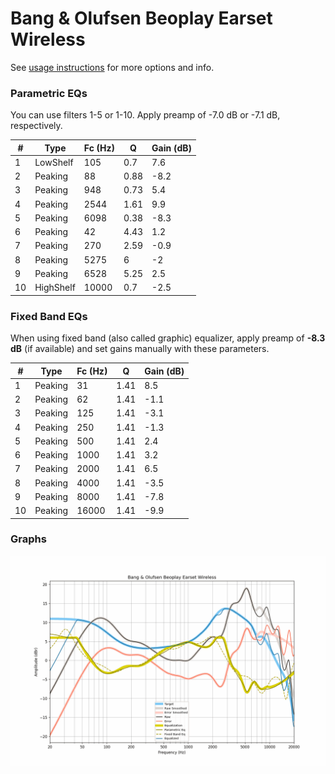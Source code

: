 # Bang & Olufsen Beoplay Earset Wireless
See [usage instructions](https://github.com/jaakkopasanen/AutoEq#usage) for more options and info.

### Parametric EQs
You can use filters 1-5 or 1-10. Apply preamp of -7.0 dB or -7.1 dB, respectively.

|   # | Type      |   Fc (Hz) |    Q |   Gain (dB) |
|-----|-----------|-----------|------|-------------|
|   1 | LowShelf  |       105 | 0.7  |         7.6 |
|   2 | Peaking   |        88 | 0.88 |        -8.2 |
|   3 | Peaking   |       948 | 0.73 |         5.4 |
|   4 | Peaking   |      2544 | 1.61 |         9.9 |
|   5 | Peaking   |      6098 | 0.38 |        -8.3 |
|   6 | Peaking   |        42 | 4.43 |         1.2 |
|   7 | Peaking   |       270 | 2.59 |        -0.9 |
|   8 | Peaking   |      5275 | 6    |        -2   |
|   9 | Peaking   |      6528 | 5.25 |         2.5 |
|  10 | HighShelf |     10000 | 0.7  |        -2.5 |

### Fixed Band EQs
When using fixed band (also called graphic) equalizer, apply preamp of **-8.3 dB** (if available) and set gains manually with these parameters.

|   # | Type    |   Fc (Hz) |    Q |   Gain (dB) |
|-----|---------|-----------|------|-------------|
|   1 | Peaking |        31 | 1.41 |         8.5 |
|   2 | Peaking |        62 | 1.41 |        -1.1 |
|   3 | Peaking |       125 | 1.41 |        -3.1 |
|   4 | Peaking |       250 | 1.41 |        -1.3 |
|   5 | Peaking |       500 | 1.41 |         2.4 |
|   6 | Peaking |      1000 | 1.41 |         3.2 |
|   7 | Peaking |      2000 | 1.41 |         6.5 |
|   8 | Peaking |      4000 | 1.41 |        -3.5 |
|   9 | Peaking |      8000 | 1.41 |        -7.8 |
|  10 | Peaking |     16000 | 1.41 |        -9.9 |

### Graphs
![](./Bang%20&%20Olufsen%20Beoplay%20Earset%20Wireless.png)
